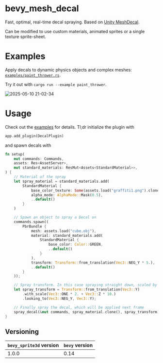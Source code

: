 # bevy_mesh_decal

Fast, optimal, real-time decal spraying. Based on [Unity MeshDecal](https://github.com/Fewes/MeshDecal).

Can be modified to use custom materials, animated sprites or a single texture sprite-sheet.

# Examples

Apply decals to dynamic physics objects and complex meshes: [`examples/paint_thrower.rs`](./examples/paint_thrower.rs). 

Try it out with `cargo run --example paint_thrower`.

![2025-05-10 21-02-34](https://github.com/user-attachments/assets/9bd3dbb2-a576-4a11-bf82-51dd8d9cde51)


# Usage

Check out the [examples](./examples) for details. Tl;dr initialize the plugin with
```rust
app.add_plugin(DecalPlugin)
```
and spawn decals with
```rust
fn setup(
    mut commands: Commands,
    assets: Res<AssetServer>,
    mut standard_materials: ResMut<Assets<StandardMaterial>>,
) {
    // Material of the spray
    let spray_material = standard_materials.add(  
        StandardMaterial {
            base_color_texture: Some(assets.load("graffiti1.png").clone()),
            alpha_mode: AlphaMode::Mask(0.5),
            ..default()
        }
    )

    // Spawn an object to spray a Decal on
    commands.spawn((
        PbrBundle {
            mesh: assets.load("cube.obj"),
            material: standard_materials.add(
                StandardMaterial {
                    base_color: Color::GREEN,
                    ..default()
                }
            ),
            transform: Transform::from_translation(Vec3::NEG_Y * 5.),
            ..default()
        }
    ));

    // Spray transform. In this case spraying straight down, scaled by 2 and reaching 12 meters down
    let spray_transform = Transform::from_translation(Vec3::Y)  
        .with_scale(Vec3::ONE * 2. + Vec3::Z * 10.)
        .looking_to(Vec3::NEG_Y, Vec3::Y);

    // Finally spray the decal, which will be applied next frame
    spray_decal(&mut commands, spray_material.clone(), spray_transform);
}
```


## Versioning

| `bevy_sprite3d` version | `bevy` version |
|-------------------------|----------------|
| 1.0.0                   | 0.14           |
